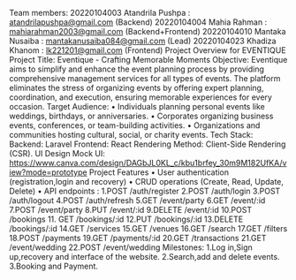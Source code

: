 Team members: 
20220104003  Atandrila Pushpa : atandrilapushpa@gmail.com   (Backend)
20220104004  Mahia Rahman     : mahiarahman2003@gmail.com   (Backend+Frontend)
20220104010  Mantaka Nusaiba  : mantakanusaiba084@gmail.com (Lead)
20220104023  Khadiza Khanom   : lk221201@gmail.com          (Frontend)
Project Overview for EVENTIQUE
Project Title: 
Eventique - Crafting Memorable Moments
Objective: 
Eventique aims to simplify and enhance the event planning process by providing comprehensive management services for all types of events. The platform eliminates the stress of organizing events by offering expert planning, coordination, and execution, ensuring memorable experiences for every occasion. 
Target Audience: 
•	Individuals planning personal events like weddings, birthdays, or anniversaries. 
•	Corporates organizing business events, conferences, or team-building activities. 
•	Organizations and communities hosting cultural, social, or charity events.
Tech Stack: 
Backend: Laravel 
Frontend: React
Rendering Method: Client-Side Rendering (CSR).
UI Design
Mock UI: https://www.canva.com/design/DAGbJL0KL_c/kbu1brfey_30m9M182UfKA/view?mode=prototype
Project Features
•	User authentication (registration,login and recovery)
•	CRUD operations (Create, Read, Update, Delete) 
•	 API endpoints :
1.POST /auth/register
2.POST /auth/login
3.POST /auth/logout
4.POST /auth/refresh
5.GET /event/party
6.GET /event/:id 
7.POST /event/party
8.PUT /event/:id
9.DELETE /event/:id
10.POST /bookings
11. GET /bookings/:id
12.PUT /bookings/:id
13.DELETE /bookings/:id
14.GET /services
15.GET /venues
16.GET /search
17.GET /filters
18.POST /payments
19.GET /payments/:id
20.GET /transactions
21.GET /event/wedding
22.POST /event/wedding
Milestones: 
1.Log in,Sign up,recovery and interface  of the website.
2.Search,add and delete events.
3.Booking and Payment.
